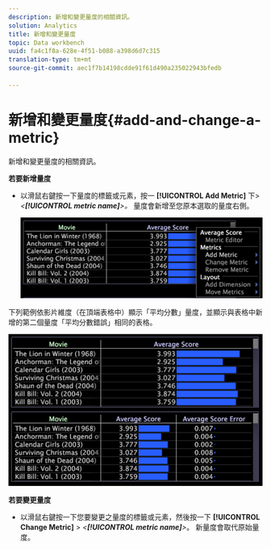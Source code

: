 ```yaml
---
description: 新增和變更量度的相關資訊。
solution: Analytics
title: 新增和變更量度
topic: Data workbench
uuid: fa4c1f8a-628e-4f51-b088-a398d6d7c315
translation-type: tm+mt
source-git-commit: aec1f7b14198cdde91f61d490a235022943bfedb

---
```



# 新增和變更量度{#add-and-change-a-metric}

新增和變更量度的相關資訊。

**若要新增量度**

* 以滑鼠右鍵按一下量度的標籤或元素，按一 **[!UICONTROL Add Metric]** 下> *&lt;**[!UICONTROL metric name]**>。* 量度會新增至您原本選取的量度右側。

   ![](assets/mnu_Table_AddMetric.png)

下列範例依影片維度（在頂端表格中）顯示「平均分數」量度，並顯示與表格中新增的第二個量度「平均分數錯誤」相同的表格。

![](assets/vis_Table_AddMetric.png)

**若要變更量度**

* 以滑鼠右鍵按一下您要變更之量度的標籤或元素，然後按一下 **[!UICONTROL Change Metric]** > *&lt;**[!UICONTROL metric name]**>*。 新量度會取代原始量度。
